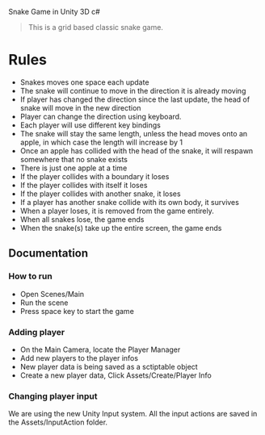 Snake Game in Unity 3D c#

> This is a grid based classic snake game.

# Rules

- Snakes moves one space each update
- The snake will continue to move in the direction it is already moving
- If player has changed the direction since the last update, the head of snake will move in the new direction
- Player can change the direction using keyboard.
- Each player will use different key bindings
- The snake will stay the same length, unless the head moves onto an apple, in which case the
length will increase by 1
- Once an apple has collided with the head of the snake, it will respawn somewhere that no snake exists
- There is just one apple at a time
- If the player collides with a boundary it loses
- If the player collides with itself it loses
- If the player collides with another snake, it loses
- If a player has another snake collide with its own body, it survives
- When a player loses, it is removed from the game entirely.
- When all snakes lose, the game ends
- When the snake(s) take up the entire screen, the game ends

## Documentation

### How to run

- Open Scenes/Main
- Run the scene
- Press space key to start the game

### Adding player

- On the Main Camera, locate the Player Manager
- Add new players to the player infos
- New player data is being saved as a sctiptable object
- Create a new player data, Click Assets/Create/Player Info

### Changing player input

We are using the new Unity Input system. All the input actions are saved in the Assets/InputAction folder.

